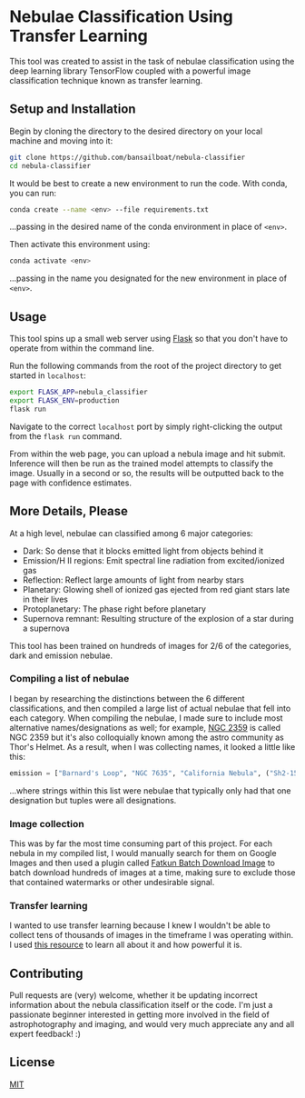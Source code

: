 # Nebulae Classification Using Transfer Learning

This tool was created to assist in the task of nebulae classification using the deep learning library TensorFlow coupled with a powerful image classification technique known as transfer learning.

## Setup and Installation

Begin by cloning the directory to the desired directory on your local machine and moving into it:
```bash
git clone https://github.com/bansailboat/nebula-classifier
cd nebula-classifier
```

It would be best to create a new environment to run the code. With conda, you can run:
```bash
conda create --name <env> --file requirements.txt
```
...passing in the desired name of the conda environment in place of `<env>`.

Then activate this environment using:
```bash
conda activate <env>
```
...passing in the name you designated for the new environment in place of `<env>`.

## Usage

This tool spins up a small web server using [Flask](http://flask.pocoo.org/) so that you don't have to operate from within the command line.

Run the following commands from the root of the project directory to get started in `localhost`:
```bash
export FLASK_APP=nebula_classifier
export FLASK_ENV=production
flask run
```

Navigate to the correct `localhost` port by simply right-clicking the output from the `flask run` command.

From within the web page, you can upload a nebula image and hit submit. Inference will then be run as the trained model attempts to classify the image. Usually in a second or so, the results will be outputted back to the page with confidence estimates.

## More Details, Please

At a high level, nebulae can classified among 6 major categories:
- Dark: So dense that it blocks emitted light from objects behind it
- Emission/H II regions: Emit spectral line radiation from excited/ionized gas
- Reflection: Reflect large amounts of light from nearby stars
- Planetary: Glowing shell of ionized gas ejected from red giant stars late in their lives
- Protoplanetary: The phase right before planetary
- Supernova remnant: Resulting structure of the explosion of a star during a supernova

This tool has been trained on hundreds of images for 2/6 of the categories, dark and emission nebulae.

### Compiling a list of nebulae

I began by researching the distinctions between the 6 different classifications, and then compiled a large list of actual nebulae that fell into each category. When compiling the nebulae, I made sure to include most alternative names/designations as well; for example, [NGC 2359](https://en.wikipedia.org/wiki/NGC_2359) is called NGC 2359 but it's also colloquially known among the astro community as Thor's Helmet. As a result, when I was collecting names, it looked a little like this:

```python
emission = ["Barnard's Loop", "NGC 7635", "California Nebula", ("Sh2-155", "Sharpless 155", "S155", "Cave Nebula"), ... ]
```
...where strings within this list were nebulae that typically only had that one designation but tuples were all designations.

### Image collection

This was by far the most time consuming part of this project. For each nebula in my compiled list, I would manually search for them on Google Images and then used a plugin called [Fatkun Batch Download Image](https://chrome.google.com/webstore/detail/fatkun-batch-download-ima/nnjjahlikiabnchcpehcpkdeckfgnohf) to batch download hundreds of images at a time, making sure to exclude those that contained watermarks or other undesirable signal.

### Transfer learning

I wanted to use transfer learning because I knew I wouldn't be able to collect tens of thousands of images in the timeframe I was operating within. I used [this resource](https://codelabs.developers.google.com/codelabs/tensorflow-for-poets/?utm_campaign=chrome_series_machinelearning_063016&utm_source=gdev&utm_medium=yt-desc#0) to learn all about it and how powerful it is.
  
## Contributing

Pull requests are (very) welcome, whether it be updating incorrect information about the nebula classification itself or the code. I'm just a passionate beginner interested in getting more involved in the field of astrophotography and imaging, and would very much appreciate any and all expert feedback! :)

## License
[MIT](https://choosealicense.com/licenses/mit/)